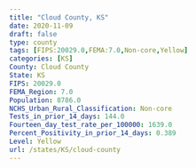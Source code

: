 ```yaml
---
title: "Cloud County, KS"
date: 2020-11-09
draft: false
type: county
tags: [FIPS:20029.0,FEMA:7.0,Non-core,Yellow]
categories: [KS]
County: Cloud County
State: KS
FIPS: 20029.0
FEMA_Region: 7.0
Population: 8786.0
NCHS_Urban_Rural_Classification: Non-core
Tests_in_prior_14_days: 144.0
Fourteen_day_test_rate_per_100000: 1639.0
Percent_Positivity_in_prior_14_days: 0.389
Level: Yellow
url: /states/KS/cloud-county
---
```



